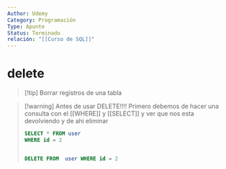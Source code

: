 ```yaml
---
Author: Udemy
Category: Programación
Type: Apunte
Status: Terminado
relación: "[[Curso de SQL]]"
---
```

# delete
>[!tip] Borrar registros de una tabla


>[!warning] Antes de usar DELETE!!!!
>Primero debemos de hacer una consulta con el [[WHERE]] y [[SELECT]] y ver que nos esta devolviendo y de ahi eliminar
>```SQL
>SELECT * FROM user
>WHERE id = 2
>
>
>DELETE FROM  user WHERE id = 2
>```

